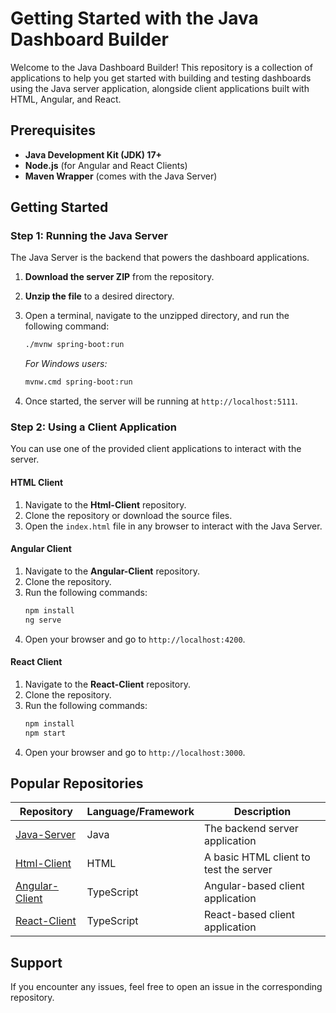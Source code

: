 # Getting Started with the Java Dashboard Builder

Welcome to the Java Dashboard Builder! This repository is a collection of applications to help you get started with building and testing dashboards using the Java server application, alongside client applications built with HTML, Angular, and React.

## Prerequisites

- **Java Development Kit (JDK) 17+**
- **Node.js** (for Angular and React Clients)
- **Maven Wrapper** (comes with the Java Server)

## Getting Started

### Step 1: Running the Java Server
The Java Server is the backend that powers the dashboard applications.

1. **Download the server ZIP** from the repository.
2. **Unzip the file** to a desired directory.
3. Open a terminal, navigate to the unzipped directory, and run the following command:
   ```bash
   ./mvnw spring-boot:run
   ```
   *For Windows users:*  
   ```bash
   mvnw.cmd spring-boot:run
   ```

4. Once started, the server will be running at `http://localhost:5111`.

### Step 2: Using a Client Application
You can use one of the provided client applications to interact with the server.

#### HTML Client
1. Navigate to the **Html-Client** repository.
2. Clone the repository or download the source files.
3. Open the `index.html` file in any browser to interact with the Java Server.

#### Angular Client
1. Navigate to the **Angular-Client** repository.
2. Clone the repository.
3. Run the following commands:
   ```bash
   npm install
   ng serve
   ```
4. Open your browser and go to `http://localhost:4200`.

#### React Client
1. Navigate to the **React-Client** repository.
2. Clone the repository.
3. Run the following commands:
   ```bash
   npm install
   npm start
   ```
4. Open your browser and go to `http://localhost:3000`.

## Popular Repositories

| Repository | Language/Framework | Description |
|------------|--------------------|-------------|
| [Java-Server](./Java-Server) | Java | The backend server application |
| [Html-Client](./Html-Client) | HTML | A basic HTML client to test the server |
| [Angular-Client](./Angular-Client) | TypeScript | Angular-based client application |
| [React-Client](./React-Client) | TypeScript | React-based client application |

## Support
If you encounter any issues, feel free to open an issue in the corresponding repository.
